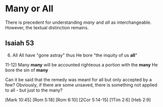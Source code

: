 # Many or All

There is precedent for understanding _many_ and _all_ as interchangeable.
However, the textual distinction remains.


## Isaiah 53

6) All
All have "gone astray" thus He bore "the inquity of us **all**"

11-12) Many
**many** will be accounted righteous
a portion with the **many**
He bore the sin of **many**

Can it be said that the remedy was meant for all but only accepted by a few?
Obviously, if there are some unsaved, there is something not applied to all - but just to the many?


[Mark 10:45]
[Rom 5:18]
[Rom 6:10]
[2Cor 5:14-15]
[1Tim 2:6]
[Heb 2:9]
